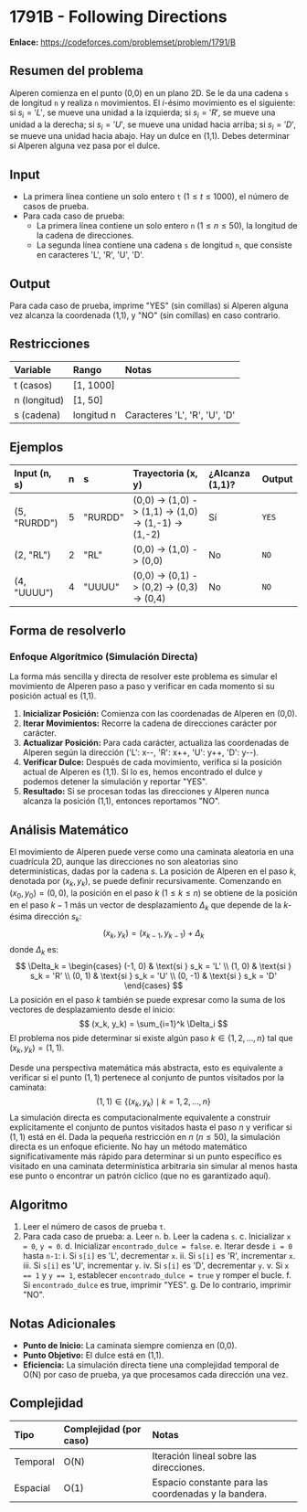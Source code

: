 # 1791B - Following Directions

**Enlace:** https://codeforces.com/problemset/problem/1791/B

## Resumen del problema
Alperen comienza en el punto (0,0) en un plano 2D. Se le da una cadena `s` de longitud `n` y realiza `n` movimientos. El $i$-ésimo movimiento es el siguiente: si $s_i = 'L'$, se mueve una unidad a la izquierda; si $s_i = 'R'$, se mueve una unidad a la derecha; si $s_i = 'U'$, se mueve una unidad hacia arriba; si $s_i = 'D'$, se mueve una unidad hacia abajo. Hay un dulce en (1,1). Debes determinar si Alperen alguna vez pasa por el dulce.

## Input
-   La primera línea contiene un solo entero `t` ($1 \le t \le 1000$), el número de casos de prueba.
-   Para cada caso de prueba:
    -   La primera línea contiene un solo entero `n` ($1 \le n \le 50$), la longitud de la cadena de direcciones.
    -   La segunda línea contiene una cadena `s` de longitud `n`, que consiste en caracteres 'L', 'R', 'U', 'D'.

## Output
Para cada caso de prueba, imprime "YES" (sin comillas) si Alperen alguna vez alcanza la coordenada (1,1), y "NO" (sin comillas) en caso contrario.

## Restricciones

| Variable     | Rango     | Notas                               |
| :----------- | :-------- | :---------------------------------- |
| t (casos)    | [1, 1000] |                                     |
| n (longitud) | [1, 50]   |                                     |
| s (cadena)   | longitud n | Caracteres 'L', 'R', 'U', 'D'       |

## Ejemplos

| Input (n, s) | n | s      | Trayectoria (x, y) | ¿Alcanza (1,1)? | Output |
| :----------- | :- | :----- | :----------------- | :-------------- | :----- |
| (5, "RURDD") | 5 | "RURDD"| (0,0) -> (1,0) -> (1,1) -> (1,0) -> (1,-1) -> (1,-2) | Sí              | `YES`  |
| (2, "RL")    | 2 | "RL"   | (0,0) -> (1,0) -> (0,0) | No              | `NO`   |
| (4, "UUUU")  | 4 | "UUUU" | (0,0) -> (0,1) -> (0,2) -> (0,3) -> (0,4) | No              | `NO`   |

## Forma de resolverlo

### Enfoque Algorítmico (Simulación Directa)
La forma más sencilla y directa de resolver este problema es simular el movimiento de Alperen paso a paso y verificar en cada momento si su posición actual es (1,1).

1.  **Inicializar Posición:** Comienza con las coordenadas de Alperen en (0,0).
2.  **Iterar Movimientos:** Recorre la cadena de direcciones carácter por carácter.
3.  **Actualizar Posición:** Para cada carácter, actualiza las coordenadas de Alperen según la dirección ('L': x--, 'R': x++, 'U': y++, 'D': y--).
4.  **Verificar Dulce:** Después de cada movimiento, verifica si la posición actual de Alperen es (1,1). Si lo es, hemos encontrado el dulce y podemos detener la simulación y reportar "YES".
5.  **Resultado:** Si se procesan todas las direcciones y Alperen nunca alcanza la posición (1,1), entonces reportamos "NO".

## Análisis Matemático
El movimiento de Alperen puede verse como una caminata aleatoria en una cuadrícula 2D, aunque las direcciones no son aleatorias sino determinísticas, dadas por la cadena $s$. La posición de Alperen en el paso $k$, denotada por $(x_k, y_k)$, se puede definir recursivamente. Comenzando en $(x_0, y_0) = (0,0)$, la posición en el paso $k$ ($1 \le k \le n$) se obtiene de la posición en el paso $k-1$ más un vector de desplazamiento $\Delta_k$ que depende de la $k$-ésima dirección $s_k$:
$$ (x_k, y_k) = (x_{k-1}, y_{k-1}) + \Delta_k $$
donde $\Delta_k$ es:
$$ \Delta_k = \begin{cases} (-1, 0) & \text{si } s_k = 'L' \\ (1, 0) & \text{si } s_k = 'R' \\ (0, 1) & \text{si } s_k = 'U' \\ (0, -1) & \text{si } s_k = 'D' \end{cases} $$
La posición en el paso $k$ también se puede expresar como la suma de los vectores de desplazamiento desde el inicio:
$$ (x_k, y_k) = \sum_{i=1}^k \Delta_i $$
El problema nos pide determinar si existe algún paso $k \in \{1, 2, \dots, n\}$ tal que $(x_k, y_k) = (1,1)$.

Desde una perspectiva matemática más abstracta, esto es equivalente a verificar si el punto $(1,1)$ pertenece al conjunto de puntos visitados por la caminata:
$$ (1,1) \in \{ (x_k, y_k) \mid k = 1, 2, \dots, n \} $$
La simulación directa es computacionalmente equivalente a construir explícitamente el conjunto de puntos visitados hasta el paso $n$ y verificar si $(1,1)$ está en él. Dada la pequeña restricción en $n$ ($n \le 50$), la simulación directa es un enfoque eficiente. No hay un método matemático significativamente más rápido para determinar si un punto específico es visitado en una caminata determinística arbitraria sin simular al menos hasta ese punto o encontrar un patrón cíclico (que no es garantizado aquí).

## Algoritmo
1.  Leer el número de casos de prueba `t`.
2.  Para cada caso de prueba:
    a.  Leer `n`.
    b.  Leer la cadena `s`.
    c.  Inicializar `x = 0`, `y = 0`.
    d.  Inicializar `encontrado_dulce = false`.
    e.  Iterar desde `i = 0` hasta `n-1`:
        i.  Si `s[i]` es 'L', decrementar `x`.
        ii. Si `s[i]` es 'R', incrementar `x`.
        iii. Si `s[i]` es 'U', incrementar `y`.
        iv. Si `s[i]` es 'D', decrementar `y`.
        v.  Si `x == 1` y `y == 1`, establecer `encontrado_dulce = true` y romper el bucle.
    f.  Si `encontrado_dulce` es true, imprimir "YES".
    g.  De lo contrario, imprimir "NO".

## Notas Adicionales
*   **Punto de Inicio:** La caminata siempre comienza en (0,0).
*   **Punto Objetivo:** El dulce está en (1,1).
*   **Eficiencia:** La simulación directa tiene una complejidad temporal de O(N) por caso de prueba, ya que procesamos cada dirección una vez.

## Complejidad

| Tipo     | Complejidad (por caso) | Notas                               |
| :------- | :--------------------- | :---------------------------------- |
| Temporal | O(N)                   | Iteración lineal sobre las direcciones. |
| Espacial | O(1)                   | Espacio constante para las coordenadas y la bandera. |
